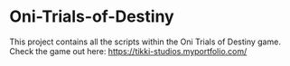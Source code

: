 # Oni-Trials-of-Destiny
This project contains all the scripts within the Oni Trials of Destiny game. Check the game out here:
https://tikki-studios.myportfolio.com/
